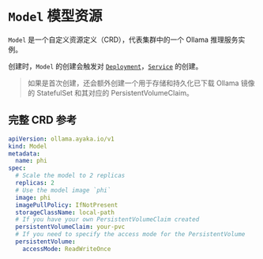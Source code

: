 # `Model` 模型资源

`Model` 是一个自定义资源定义（CRD），代表集群中的一个 Ollama 推理服务实例。

创建时，`Model` 的创建会触发对 [`Deployment`](https://kubernetes.io/zh-cn/docs/concepts/workloads/controllers/deployment/)，[`Service`](https://kubernetes.io/docs/concepts/services-networking/service/) 的创建。

> 如果是首次创建，还会额外创建一个用于存储和持久化已下载 Ollama 镜像的 StatefulSet 和其对应的 PersistentVolumeClaim。

## 完整 CRD 参考

```yaml
apiVersion: ollama.ayaka.io/v1
kind: Model
metadata:
  name: phi
spec:
  # Scale the model to 2 replicas
  replicas: 2
  # Use the model image `phi`
  image: phi
  imagePullPolicy: IfNotPresent
  storageClassName: local-path
  # If you have your own PersistentVolumeClaim created
  persistentVolumeClaim: your-pvc
  # If you need to specify the access mode for the PersistentVolume
  persistentVolume:
    accessMode: ReadWriteOnce
```
